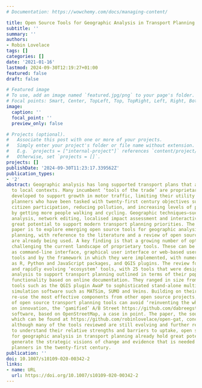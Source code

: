 ```yaml
---
# Documentation: https://wowchemy.com/docs/managing-content/

title: Open Source Tools for Geographic Analysis in Transport Planning
subtitle: ''
summary: ''
authors:
- Robin Lovelace
tags: []
categories: []
date: '2021-01-16'
lastmod: 2024-09-30T12:19:27+01:00
featured: false
draft: false

# Featured image
# To use, add an image named `featured.jpg/png` to your page's folder.
# Focal points: Smart, Center, TopLeft, Top, TopRight, Left, Right, BottomLeft, Bottom, BottomRight.
image:
  caption: ''
  focal_point: ''
  preview_only: false

# Projects (optional).
#   Associate this post with one or more of your projects.
#   Simply enter your project's folder or file name without extension.
#   E.g. `projects = ["internal-project"]` references `content/project/deep-learning/index.md`.
#   Otherwise, set `projects = []`.
projects: []
publishDate: '2024-09-30T11:23:17.339562Z'
publication_types:
- '2'
abstract: Geographic analysis has long supported transport plans that are appropriate
  to local contexts. Many incumbent ‘tools of the trade’ are proprietary and were
  developed to support growth in motor traffic, limiting their utility for transport
  planners who have been tasked with twenty-first century objectives such as enabling
  citizen participation, reducing pollution, and increasing levels of physical activity
  by getting more people walking and cycling. Geographic techniques—such as route
  analysis, network editing, localised impact assessment and interactive map visualisation—have
  great potential to support modern transport planning priorities. The aim of this
  paper is to explore emerging open source tools for geographic analysis in transport
  planning, with reference to the literature and a review of open source tools that
  are already being used. A key finding is that a growing number of options exist,
  challenging the current landscape of proprietary tools. These can be classified
  as command-line interface, graphical user interface or web-based user interface
  tools and by the framework in which they were implemented, with numerous tools released
  as R, Python and JavaScript packages, and QGIS plugins. The review found a diverse
  and rapidly evolving ‘ecosystem’ tools, with 25 tools that were designed for geographic
  analysis to support transport planning outlined in terms of their popularity and
  functionality based on online documentation. They ranged in size from single-purpose
  tools such as the QGIS plugin AwaP to sophisticated stand-alone multi-modal traffic
  simulation software such as MATSim, SUMO and Veins. Building on their ability to
  re-use the most effective components from other open source projects, developers
  of open source transport planning tools can avoid ‘reinventing the wheel’ and focus
  on innovation, the ‘gamified’ A/B Street https://github.com/dabreegster/abstreet/#abstreetsimulation
  software, based on OpenStreetMap, a case in point. The paper, the source code of
  which can be found at https://github.com/robinlovelace/open-gat, concludes that,
  although many of the tools reviewed are still evolving and further research is needed
  to understand their relative strengths and barriers to uptake, open source tools
  for geographic analysis in transport planning already hold great potential to help
  generate the strategic visions of change and evidence that is needed by transport
  planners in the twenty-first century.
publication: ''
doi: 10.1007/s10109-020-00342-2
links:
- name: URL
  url: https://doi.org/10.1007/s10109-020-00342-2
---
```

